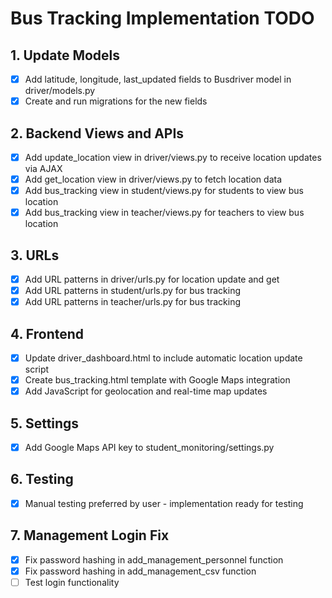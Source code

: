 # Bus Tracking Implementation TODO

## 1. Update Models
- [x] Add latitude, longitude, last_updated fields to Busdriver model in driver/models.py
- [x] Create and run migrations for the new fields

## 2. Backend Views and APIs
- [x] Add update_location view in driver/views.py to receive location updates via AJAX
- [x] Add get_location view in driver/views.py to fetch location data
- [x] Add bus_tracking view in student/views.py for students to view bus location
- [x] Add bus_tracking view in teacher/views.py for teachers to view bus location

## 3. URLs
- [x] Add URL patterns in driver/urls.py for location update and get
- [x] Add URL patterns in student/urls.py for bus tracking
- [x] Add URL patterns in teacher/urls.py for bus tracking

## 4. Frontend
- [x] Update driver_dashboard.html to include automatic location update script
- [x] Create bus_tracking.html template with Google Maps integration
- [x] Add JavaScript for geolocation and real-time map updates

## 5. Settings
- [x] Add Google Maps API key to student_monitoring/settings.py

## 6. Testing
- [x] Manual testing preferred by user - implementation ready for testing

## 7. Management Login Fix
- [x] Fix password hashing in add_management_personnel function
- [x] Fix password hashing in add_management_csv function
- [ ] Test login functionality
